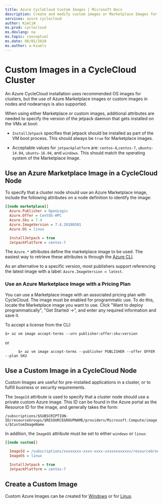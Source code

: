 ```yaml
---
title: Azure CycleCloud Custom Images | Microsoft Docs
description: Create and modify custom images or Marketplace Images for Azure CycleCloud.
services: azure cyclecloud
author: KimliW
ms.prod: cyclecloud
ms.devlang: na
ms.topic: conceptual
ms.date: 08/01/2018
ms.author: a-kiwels
---
```

# Custom Images in a CycleCloud Cluster

An Azure CycleCloud installation uses recommended OS images for clusters, but the use of Azure Marketplace images or custom images in nodes and nodearrays is also supported.

When using either Marketplace or custom images, additional attributes are needed to specify the version of the jetpack daemon that gets installed on the VMs at boot:

* `InstallJetpack` specifies that jetpack should be installed as part of the VM boot process. This should always be `true` for Marketplace images.

* Acceptable values for `jetpackplatform` are: `centos-6`,`centos-7`, `ubuntu-14.04`, `ubuntu-16.04`, and `windows`. This should match the operating system of the Marketplace Image.

## Use an Azure Marketplace Image in a CycleCloud Node

To specify that a cluster node should use an Azure Marketplace image, include the following attributes on a node definition to identify the image:

``` ini
[[node marketplace]]
  Azure.Publisher = OpenLogic
  Azure.Offer = CentOS-HPC
  Azure.Sku = 7.4
  Azure.ImageVersion = 7.4.20180301
  Azure.OS = linux

  InstallJetpack = true
  JetpackPlatform = centos-7
```

The `Azure.*` attributes define the marketplace image to be used. The easiest way to retrieve these attributes is through the [Azure CLI](https://docs.microsoft.com/en-us/cli/azure/vm/image?view=azure-cli-latest#az-vm-image-list).

As an alternative to a specific version, most publishers support referencing the latest image with a label: `Azure.ImageVersion = latest`.

### Use an Azure Marketplace Image with a Pricing Plan

You can use a Marketplace image with an associated pricing plan with CycleCloud. The image must be enabled for programmatic use. To do this, locate the Marketplace image you want to use. Click "Want to deploy programmatically", "Get Started ->", and enter any required information and save it.

To accept a license from the CLI:

```azurecli-interactive
$> az vm image accept-terms --urn publisher:offer:sku:version
```

or

```azurecli-interactive
      $> az vm image accept-terms --publisher PUBLISHER --offer OFFER --plan SKU
```

## Use a Custom Image in a CycleCloud Node

Custom Images are useful for pre-installed applications in a cluster, or to fulfill business or security requirements.

The `ImageId` attribute is used to specify that a cluster node should use a private custom Azure image. This ID can be found in the Azure portal as the Resource ID for the image, and generally takes the form:

`/subscriptions/$SUBSCRIPTION-ID/resourceGroups/$RESOURCEGROUPNAME/providers/Microsoft.Compute/images/$CustomImageName`

In addition, the `ImageOS` attribute must be set to either `windows` or `linux`:

``` ini
[[node custom]]

  ImageId = /subscriptions/xxxxxxxx-xxxx-xxxx-xxxxxxxxxxxx/resourceGroups/MyResourceGroup/providers/Microsoft.Compute/images/MyCustomImage
  ImageOS = linux

  InstallJetpack = true
  JetpackPlatform = centos-7
```
## Create a Custom Image

Custom Azure Images can be created for [Windows](https://docs.microsoft.com/en-us/azure/virtual-machines/windows/tutorial-custom-images) or for [Linux](https://docs.microsoft.com/en-us/azure/virtual-machines/linux/tutorial-custom-images).
